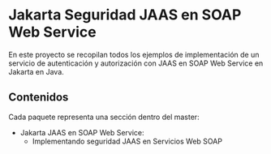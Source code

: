 # Jakarta Seguridad JAAS en SOAP Web Service 

En este proyecto se recopilan todos los ejemplos de implementación de un servicio de autenticación y autorización con JAAS en SOAP Web Service en Jakarta en Java.

## Contenidos

Cada paquete representa una sección dentro del master:

- Jakarta JAAS en SOAP Web Service:
  - Implementando seguridad JAAS en Servicios Web SOAP